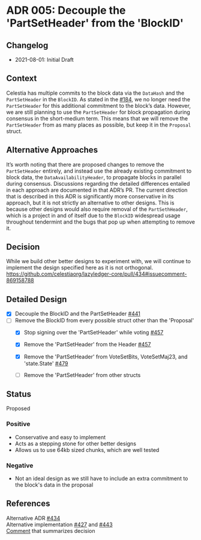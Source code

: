 # ADR 005: Decouple the 'PartSetHeader' from the 'BlockID'

## Changelog

- 2021-08-01: Initial Draft

## Context

Celestia has multiple commits to the block data via the `DataHash` and the `PartSetHeader` in the `BlockID`. As stated in the [#184](https://github.com/celestiaorg/lazyledger-core/issues/184), we no longer need the `PartSetHeader` for this additional commitment to the block’s data. However, we are still planning to use the `PartSetHeader` for block propagation during consensus in the short-medium term. This means that we will remove the `PartSetHeader` from as many places as possible, but keep it in the `Proposal` struct.

## Alternative Approaches

It’s worth noting that there are proposed changes to remove the `PartSetHeader` entirely, and instead use the already existing commitment to block data, the `DataAvailabilityHeader`, to propagate blocks in parallel during consensus. Discussions regarding the detailed differences entailed in each approach are documented in that ADR’s PR. The current direction that is described in this ADR is significantly more conservative in its approach, but it is not strictly an alternative to other designs. This is because other designs would also require removal of the `PartSethHeader`, which is a project in and of itself due to the `BlockID` widespread usage throughout tendermint and the bugs that pop up when attempting to remove it. 

## Decision

While we build other better designs to experiment with, we will continue to implement the design specified here as it is not orthogonal. https://github.com/celestiaorg/lazyledger-core/pull/434#issuecomment-869158788

## Detailed Design

- [X] Decouple the BlockID and the PartSetHeader [#441](https://github.com/celestiaorg/lazyledger-core/pull/441)
- [ ] Remove the BlockID from every possible struct other than the 'Proposal'
  - [X] Stop signing over the 'PartSetHeader' while voting [#457](https://github.com/celestiaorg/lazyledger-core/pull/457)
  - [X] Remove the 'PartSetHeader' from the Header [#457](https://github.com/celestiaorg/lazyledger-core/pull/457)
  - [X] Remove the 'PartSetHeader' from VoteSetBits, VoteSetMaj23, and 'state.State' [#479](https://github.com/celestiaorg/lazyledger-core/pull/479)
  - [ ] Remove the 'PartSetHeader' from other structs


## Status

Proposed

### Positive

- Conservative and easy to implement
- Acts as a stepping stone for other better designs
- Allows us to use 64kb sized chunks, which are well tested

### Negative

- Not an ideal design as we still have to include an extra commitment to the block's data in the proposal

## References

Alternative ADR [#434](https://github.com/celestiaorg/lazyledger-core/pull/434)  
Alternative implementation [#427](https://github.com/celestiaorg/lazyledger-core/pull/427) and [#443](https://github.com/celestiaorg/lazyledger-core/pull/443)  
[Comment](https://github.com/celestiaorg/lazyledger-core/pull/434#issuecomment-869158788) that summarizes decision
